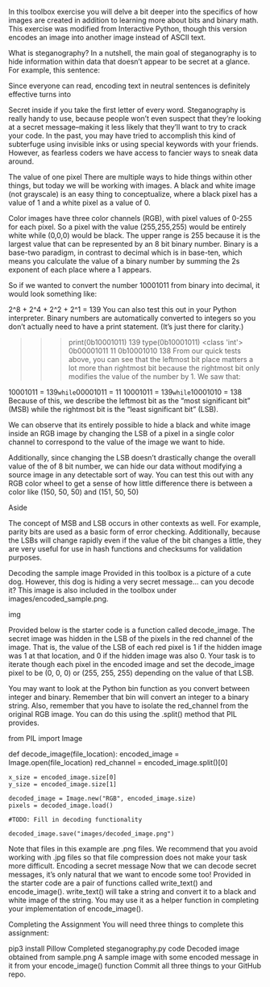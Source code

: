In this toolbox exercise you will delve a bit deeper into the specifics of how images are created in addition to learning more about bits and binary math. This exercise was modified from Interactive Python, though this version encodes an image into another image instead of ASCII text.

What is steganography?
In a nutshell, the main goal of steganography is to hide information within data that doesn’t appear to be secret at a glance. For example, this sentence:

Since everyone can read, encoding text in neutral sentences is definitely effective
turns into

Secret inside
if you take the first letter of every word. Steganography is really handy to use, because people won’t even suspect that they’re looking at a secret message–making it less likely that they’ll want to try to crack your code. In the past, you may have tried to accomplish this kind of subterfuge using invisible inks or using special keywords with your friends. However, as fearless coders we have access to fancier ways to sneak data around.

The value of one pixel
There are multiple ways to hide things within other things, but today we will be working with images. A black and white image (not grayscale) is an easy thing to conceptualize, where a black pixel has a value of 1 and a white pixel as a value of 0.

Color images have three color channels (RGB), with pixel values of 0-255 for each pixel. So a pixel with the value (255,255,255) would be entirely white while (0,0,0) would be black. The upper range is 255 because it is the largest value that can be represented by an 8 bit binary number. Binary is a base-two paradigm, in contrast to decimal which is in base-ten, which means you calculate the value of a binary number by summing the 2s exponent of each place where a 1 appears.

So if we wanted to convert the number 10001011 from binary into decimal, it would look something like:

2^8 + 2^4 + 2^2 + 2^1 = 139
You can also test this out in your Python interpreter. Binary numbers are automatically converted to integers so you don’t actually need to have a print statement. (It’s just there for clarity.)

>>> print(0b10001011)
139
>>> type(0b10001011)
<class 'int'>
>>> 0b00001011
11
>>> 0b10001010
138
From our quick tests above, you can see that the leftmost bit place matters a lot more than rightmost bit because the rightmost bit only modifies the value of the number by 1. We saw that:

10001011 = 139` while `00001011 = 11
10001011 = 139` while `10001010 = 138
Because of this, we describe the leftmost bit as the “most significant bit” (MSB) while the rightmost bit is the “least significant bit” (LSB).

We can observe that its entirely possible to hide a black and white image inside an RGB image by changing the LSB of a pixel in a single color channel to correspond to the value of the image we want to hide.

Additionally, since changing the LSB doesn’t drastically change the overall value of the of 8 bit number, we can hide our data without modifying a source image in any detectable sort of way. You can test this out with any RGB color wheel to get a sense of how little difference there is between a color like (150, 50, 50) and (151, 50, 50)

Aside

The concept of MSB and LSB occurs in other contexts as well. For example, parity bits are used as a basic form of error checking. Additionally, because the LSBs will change rapidly even if the value of the bit changes a little, they are very useful for use in hash functions and checksums for validation purposes.

Decoding the sample image
Provided in this toolbox is a picture of a cute dog. However, this dog is hiding a very secret message… can you decode it? This image is also included in the toolbox under images/encoded_sample.png.

img

Provided below is the starter code is a function called decode_image. The secret image was hidden in the LSB of the pixels in the red channel of the image. That is, the value of the LSB of each red pixel is 1 if the hidden image was 1 at that location, and 0 if the hidden image was also 0. Your task is to iterate though each pixel in the encoded image and set the decode_image pixel to be (0, 0, 0) or (255, 255, 255) depending on the value of that LSB.

You may want to look at the Python bin function as you convert between integer and binary. Remember that bin will convert an integer to a binary string. Also, remember that you have to isolate the red_channel from the original RGB image. You can do this using the .split() method that PIL provides.

from PIL import Image 

def decode_image(file_location):
    encoded_image = Image.open(file_location)
    red_channel = encoded_image.split()[0]

    x_size = encoded_image.size[0]
    y_size = encoded_image.size[1]

    decoded_image = Image.new("RGB", encoded_image.size)
    pixels = decoded_image.load()

    #TODO: Fill in decoding functionality

    decoded_image.save("images/decoded_image.png")
Note that files in this example are .png files. We recommend that you avoid working with .jpg files so that file compression does not make your task more difficult.
Encoding a secret message
Now that we can decode secret messages, it’s only natural that we want to encode some too! Provided in the starter code are a pair of functions called write_text() and encode_image(). write_text() will take a string and convert it to a black and white image of the string. You may use it as a helper function in completing your implementation of encode_image().

Completing the Assignment
You will need three things to complete this assignment:

pip3 install Pillow
Completed steganography.py code
Decoded image obtained from sample.png
A sample image with some encoded message in it from your encode_image() function
Commit all three things to your GitHub repo.